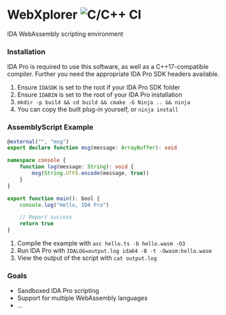 # WebXplorer ![C/C++ CI](https://github.com/meme/WebXplorer/workflows/C/C++%20CI/badge.svg?branch=master)

IDA WebAssembly scripting environment

### Installation

IDA Pro is required to use this software, as well as a C++17-compatible compiler.
Further you need the appropriate IDA Pro SDK headers available.

1) Ensure `IDASDK` is set to the root if your IDA Pro SDK folder
2) Ensure `IDABIN` is set to the root of your IDA Pro installation
3) `mkdir -p build && cd build && cmake -G Ninja .. && ninja`
4) You can copy the built plug-in yourself, or `ninja install`

### AssemblyScript Example

```typescript
@external("", "msg")
export declare function msg(message: ArrayBuffer): void

namespace console {
    function log(message: String): void {
        msg(String.UTF8.encode(message, true))
    }
}

export function main(): bool {
    console.log("Hello, IDA Pro")

    // Report success
    return true
}
```

1) Compile the example with `asc hello.ts -b hello.wasm -O3`
2) Run IDA Pro with `IDALOG=output.log ida64 -B -t -Owasm:hello.wasm`
3) View the output of the script with `cat output.log`

### Goals
* Sandboxed IDA Pro scripting
* Support for multiple WebAssembly languages
* ...